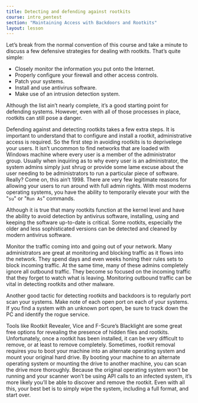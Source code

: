 ```yaml
---
title: Detecting and defending against rootkits
course: intro_pentest
section: "Maintaining Access with Backdoors and Rootkits"
layout: lesson
---
```


Let’s break from the normal convention of this course and take a minute to
discuss a few defensive strategies for dealing with rootkits. That’s quite
simple:

* Closely monitor the information you put onto the Internet.
* Properly configure your firewall and other access controls.
* Patch your systems.
* Install and use antivirus software.
* Make use of an intrusion detection system.

Although the list ain’t nearly complete, it’s a good starting point for
defending systems. However, even with all of those processes in place, rootkits
can still pose a danger.

Defending against and detecting rootkits takes a few extra steps. It is
important to understand that to configure and install a rootkit, administrative
access is required. So the first step in avoiding rootkits is to deprivelege
your users. It isn’t uncommon to find networks that are loaded with Windows
machine where every user is a member of the administrator group. Usually when
inquiring as to why every user is an administrator, the system admins simply
just shrug or provide some lame excuse about the user needing to be
administrators to run a particular piece of software. Really? Come on, this
ain’t 1998. There are very few legitimate reasons for allowing your users to run
around with full admin rights. With most moderns operating systems, you have the
ability to temporarily elevate your with the "`su`" or "`Run As`" commands.

Although it is true that many rootkits function at the kernel level and have the
ability to avoid detection by antivirus software, installing, using and keeping
the software up-to-date is critical. Some rootkits, especially the older and
less sophisticated versions can be detected and cleaned by modern antivirus
software.

Monitor the traffic coming into and going out of your network. Many
administrators are great at monitoring and blocking traffic as it flows into the
network. They spend days and even weeks honing their rules sets to block
incoming traffic. At the same time, many of these admins completely ignore all
outbound traffic. They become so focused on the incoming traffic that they
forget to watch what is leaving. Monitoring outbound traffic can be vital in
detecting rootkits and other malware.

Another good tactic for detecting rootkits and backdoors is to regularly port
scan your systems. Make note of each open port on each of your systems. If you
find a system with an unknown port open, be sure to track down the PC and
identify the rogue service.

Tools like Rootkit Revealer, Vice and F-Scure’s Blacklight are some great free
options for revealing the presence of hidden files and rootkits. Unfortunately,
once a rootkit has been installed, it can be very difficult to remove, or at
least to remove completely. Sometimes, rootkit removal requires you to boot your
machine into an alternate operating system and mount your original hard drive.
By booting your machine to an alternate operating system or mounting the drive
to another machine, you can scan the drive more thoroughly. Because the original
operating system won’t be running and your scanner won’t be using API calls to
an infected system, it’s more likely you’ll be able to discover and remove the
rootkit. Even with all this, your best bet is to simply wipe the system,
including a full format, and start over.
